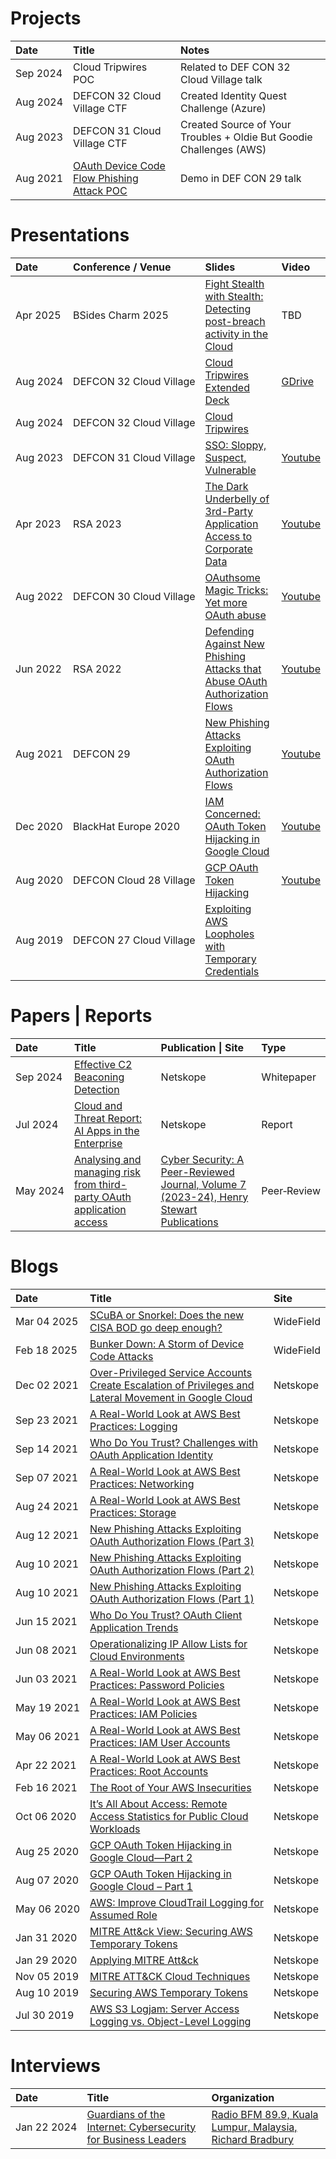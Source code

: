 # Projects
|Date  |Title|Notes|
|:-----|:----|:----|
|Sep&nbsp;2024|Cloud Tripwires POC|Related to DEF CON 32 Cloud Village talk|
|Aug&nbsp;2024|DEFCON 32 Cloud Village CTF|Created Identity Quest Challenge (Azure)|
|Aug&nbsp;2023|DEFCON 31 Cloud Village CTF|Created Source of Your Troubles + Oldie But Goodie Challenges (AWS)|
|Aug&nbsp;2021|[OAuth Device Code Flow Phishing Attack POC](https://github.com/netskopeoss/phish_oauth)|Demo in DEF CON 29 talk|

# Presentations
|Date|Conference / Venue|Slides|Video|
|:---|:-----------------|:-----------|:----|
|Apr&nbsp;2025|BSides&nbsp;Charm&nbsp;2025|[Fight Stealth with Stealth: Detecting post-breach activity in the Cloud](Charm_Fight_Stealth_With_Stealth.pdf)|TBD|
|Aug&nbsp;2024|DEFCON&nbsp;32&nbsp;Cloud&nbsp;Village|[Cloud Tripwires Extended Deck](CloudTripwires_v3_slides.pdf)|[GDrive](https://drive.google.com/file/d/17uZNe7WZb531G4Y6qGVDcE9Y7b_2iyKP/view?usp=share_link)|
|Aug&nbsp;2024|DEFCON&nbsp;32&nbsp;Cloud&nbsp;Village|[Cloud Tripwires](DEFCON_32_Cloud_Village_Cloud_Tripwires_Jenko_Hwong.pdf)|
|Aug&nbsp;2023|DEFCON&nbsp;31&nbsp;Cloud&nbsp;Village|[SSO: Sloppy, Suspect, Vulnerable](DEFCON_31_Cloud_Village_SSO_Sloppy_Suspect_Vulnerable_Jenko_Hwong.pdf)|[Youtube](https://www.youtube.com/watch?v=brTnLvKUyDQ)|
|Apr&nbsp;2023|RSA&nbsp;2023|[The Dark Underbelly of 3rd-Party Application Access to Corporate Data](IDY-T01-The_Dark_Underbelly_of_3rd-Party_Application_Access_to_Corporate_Data_Final.pdf)|[Youtube](https://www.youtube.com/watch?v=qzA0Ehltdyc)|
|Aug&nbsp;2022|DEFCON&nbsp;30&nbsp;Cloud&nbsp;Village|[OAuthsome Magic Tricks: Yet more OAuth abuse](DEFCON_30_Cloud_Village_Oauthsome_Magic_Jenko_Hwong.pdf)|[Youtube](https://www.youtube.com/watch?v=F-s1OAq9C64)|
|Jun&nbsp;2022|RSA&nbsp;2022|[Defending Against New Phishing Attacks that Abuse OAuth Authorization Flows](IDY-RO2_Defending_Against_New_Phishing_Attacks_that_Abuse_OAuth_Authorization_Flows.pdf)|[Youtube](https://www.youtube.com/watch?v=aBQTg3V53Fw)|
|Aug&nbsp;2021|DEFCON&nbsp;29|[New Phishing Attacks Exploiting OAuth Authorization Flows](DEFCON_29_New_Phishing_Attacks_Exploiting_OAuth_Authorization_Flows_Jenko_Hwong.pdf)|[Youtube](https://www.youtube.com/watch?v=4J4RT4oMYdA)|
|Dec&nbsp;2020|BlackHat&nbsp;Europe&nbsp;2020|[IAM Concerned: OAuth Token Hijacking in Google Cloud](eu-20-Hwong-IAM-Concerned-OAuth-Token-Hijacking-In-Google-Cloud-GCP.pdf)|[Youtube](https://www.youtube.com/watch?v=motZouxkVZ0)|
|Aug&nbsp;2020|DEFCON&nbsp;Cloud&nbsp;28&nbsp;Village|[GCP OAuth Token Hijacking](DEFCON_28_Cloud_Village_GCP_OAuth_Token_Hijacking_Jenko_Hwong.pdf)|[Youtube](https://www.youtube.com/watch?v=mlUW77yxapQ&list=PL5944c_fOMYn2cQQuQe23gtqZfHWzyrPn&t=0)|
|Aug&nbsp;2019|DEFCON&nbsp;27&nbsp;Cloud&nbsp;Village|[Exploiting AWS Loopholes with Temporary Credentials](DEFCON_27_Cloud_Village_Exploiting_AWS_Loopholes_With_Temporary_Credentials_Jenko_Hwong.pdf)||

# Papers | Reports
|Date|Title|Publication \| Site|Type|
|:-----|:-----------------|:-----------|:----|
|Sep&nbsp;2024|[Effective C2 Beaconing Detection](https://www.netskope.com/netskope-threat-labs/effective-c2-beaconing-detection)|Netskope|Whitepaper|
|Jul&nbsp;2024|[Cloud and Threat Report: AI Apps in the Enterprise](https://www.netskope.com/netskope-threat-labs/cloud-threat-report/july-2024-ai-apps-in-the-enterprise)|Netskope|Report|
|May&nbsp;2024|[Analysing and managing risk from third-party OAuth application access](CyberSecurity_3rdPartyAppRisk_Hwong_20231102.pdf)|[Cyber Security: A Peer-Reviewed Journal, Volume 7 (2023-24), Henry Stewart Publications](https://www.henrystewartpublications.com/csj/v7)|Peer&#8209;Review|

# Blogs
|Date|Title|Site|
|:---|:----|:---|
|Mar&nbsp;04&nbsp;2025|[SCuBA or Snorkel: Does the new CISA BOD go deep enough?](https://www.widefield.ai/blog/scuba-or-snorkel-does-the-new-cisa-bod-go-deep-enough)|WideField|
|Feb&nbsp;18&nbsp;2025|[Bunker Down: A Storm of Device Code Attacks](https://www.widefield.ai/blog/bunker-down-a-storm-of-device-code-attacks)|WideField|
|Dec&nbsp;02&nbsp;2021|[Over-Privileged Service Accounts Create Escalation of Privileges and Lateral Movement in Google Cloud](https://www.netskope.com/blog/over-privileged-service-accounts-create-escalation-of-privileges-and-lateral-movement-in-google-cloud)|Netskope|
|Sep&nbsp;23&nbsp;2021|[A Real-World Look at AWS Best Practices: Logging](https://www.netskope.com/blog/a-real-world-look-at-aws-best-practices-logging)|Netskope|
|Sep&nbsp;14&nbsp;2021|[Who Do You Trust? Challenges with OAuth Application Identity](https://www.netskope.com/blog/who-do-you-trust-challenges-with-oauth-application-identity)|Netskope|
|Sep&nbsp;07&nbsp;2021|[A Real-World Look at AWS Best Practices: Networking](https://www.netskope.com/blog/a-real-world-look-at-aws-best-practices-networking)|Netskope|
|Aug&nbsp;24&nbsp;2021|[A Real-World Look at AWS Best Practices: Storage](https://www.netskope.com/blog/a-real-world-look-at-aws-best-practices-storage)|Netskope|
|Aug&nbsp;12&nbsp;2021|[New Phishing Attacks Exploiting OAuth Authorization Flows (Part 3)](https://www.netskope.com/blog/new-phishing-attacks-exploiting-oauth-authentication-flows-part-3)|Netskope|
|Aug&nbsp;10&nbsp;2021|[New Phishing Attacks Exploiting OAuth Authorization Flows (Part 2)](https://www.netskope.com/blog/new-phishing-attacks-exploiting-oauth-authentication-flows-part-2)|Netskope|
|Aug&nbsp;10&nbsp;2021|[New Phishing Attacks Exploiting OAuth Authorization Flows (Part 1)](https://www.netskope.com/blog/new-phishing-attacks-exploiting-oauth-authorization-flows-part-1)|Netskope|
|Jun&nbsp;15&nbsp;2021|[Who Do You Trust? OAuth Client Application Trends](https://www.netskope.com/blog/who-do-you-trust-oauth-client-application-trends)|Netskope|
|Jun&nbsp;08&nbsp;2021|[Operationalizing IP Allow Lists for Cloud Environments](https://www.netskope.com/blog/operationalizing-ip-allow-lists-for-cloud-environments)|Netskope|
|Jun&nbsp;03&nbsp;2021|[A Real-World Look at AWS Best Practices: Password Policies](https://www.netskope.com/blog/a-real-world-look-at-aws-best-practices-password-policies)|Netskope|
|May&nbsp;19&nbsp;2021|[A Real-World Look at AWS Best Practices: IAM Policies](https://www.netskope.com/blog/a-real-world-look-at-aws-best-practices-iam-policies)|Netskope|
|May&nbsp;06&nbsp;2021|[A Real-World Look at AWS Best Practices: IAM User Accounts](https://www.netskope.com/blog/a-real-world-look-at-aws-best-practices-iam-user-accounts)|Netskope|
|Apr&nbsp;22&nbsp;2021|[A Real-World Look at AWS Best Practices: Root Accounts](https://www.netskope.com/blog/a-real-world-look-at-aws-best-practices-root-accounts)|Netskope|
|Feb&nbsp;16&nbsp;2021|[The Root of Your AWS Insecurities](https://www.netskope.com/blog/the-root-of-your-aws-insecurities)|Netskope|
|Oct&nbsp;06&nbsp;2020|[It&#8217;s All About Access: Remote Access Statistics for Public Cloud Workloads](https://www.netskope.com/blog/its-all-about-access-remote-access-statistics-for-public-cloud-workloads)|Netskope|
|Aug&nbsp;25&nbsp;2020|[GCP OAuth Token Hijacking in Google Cloud—Part 2](https://www.netskope.com/blog/gcp-oauth-token-hijacking-in-google-cloud-part-2)|Netskope|
|Aug&nbsp;07&nbsp;2020|[GCP OAuth Token Hijacking in Google Cloud &#8211; Part 1](https://www.netskope.com/blog/gcp-oauth-token-hijacking-in-google-cloud-part-1)|Netskope|
|May&nbsp;06&nbsp;2020|[AWS: Improve CloudTrail Logging for Assumed Role](https://www.netskope.com/blog/aws-improve-cloudtrail-logging-for-assumedrole-actions)|Netskope|
|Jan&nbsp;31&nbsp;2020|[MITRE Att&#038;ck View: Securing AWS Temporary Tokens](https://www.netskope.com/blog/mitre-attack-view-securing-aws-temporary-tokens)|Netskope|
|Jan&nbsp;29&nbsp;2020|[Applying MITRE Att&#038;ck](https://www.netskope.com/blog/applying-mitre-attack)|Netskope|
|Nov&nbsp;05&nbsp;2019|[MITRE ATT&#038;CK Cloud Techniques](https://www.netskope.com/blog/mitre-attack-cloud-techniques)|Netskope|
|Aug&nbsp;10&nbsp;2019|[Securing AWS Temporary Tokens](https://www.netskope.com/blog/securing-aws-temporary-tokens)|Netskope|
|Jul&nbsp;30&nbsp;2019|[AWS S3 Logjam: Server Access Logging vs. Object-Level Logging](https://www.netskope.com/blog/aws-s3-logjam-server-access-logging-vs-object-level-logging)|Netskope|

# Interviews
|Date|Title|Organization|
|:-----|:-----------------|:-----------|
|Jan&nbsp;22&nbsp;2024 | [Guardians of the Internet: Cybersecurity for Business Leaders](https://www.bfm.my/podcast/enterprise/resource-centre/guardians-of-the-internet-cybersecurity-for-business-leaders)|[Radio BFM 89.9, Kuala Lumpur, Malaysia, Richard Bradbury](https://www.bfm.my/)
